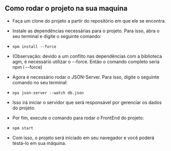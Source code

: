 ## Como rodar o projeto na sua maquina

* Faça um clone do projeto a partir do repositório em que ele se encontra.

* Instale as dependências necessárias para o projeto. Para isso, abra o seu terminal e digite o seguinte comando:

* `npm install --force`

* (Observação: devido a um conflito nas dependências com a biblioteca agm, é necessário utilizar o --force. Então o comando completo seria npm i --force)

* Agora é necessário rodar o JSON-Server. Para isso, digite o seguinte comando no seu terminal:

* `npx json-server --watch db.json`

* Isso irá iniciar o servidor que será responsável por gerenciar os dados do projeto.

* Por fim, execute o comando para rodar o FrontEnd do projeto:

* `npm start`

* Com isso, o projeto será iniciado em seu navegador e você poderá testá-lo em sua máquina.

